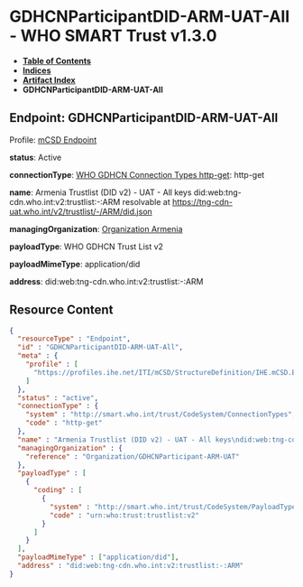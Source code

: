 # GDHCNParticipantDID-ARM-UAT-All - WHO SMART Trust v1.3.0

* [**Table of Contents**](toc.md)
* [**Indices**](indices.md)
* [**Artifact Index**](artifacts.md)
* **GDHCNParticipantDID-ARM-UAT-All**

## Endpoint: GDHCNParticipantDID-ARM-UAT-All

Profile: [mCSD Endpoint](https://profiles.ihe.net/ITI/mCSD/4.0.0/StructureDefinition-IHE.mCSD.Endpoint.html)

**status**: Active

**connectionType**: [WHO GDHCN Connection Types http-get](CodeSystem-ConnectionTypes.md#ConnectionTypes-http-get): http-get

**name**: Armenia Trustlist (DID v2) - UAT - All keys did:web:tng-cdn.who.int:v2:trustlist:-:ARM resolvable at https://tng-cdn-uat.who.int/v2/trustlist/-/ARM/did.json

**managingOrganization**: [Organization Armenia](Organization-GDHCNParticipant-ARM-UAT.md)

**payloadType**: WHO GDHCN Trust List v2

**payloadMimeType**: application/did

**address**: did:web:tng-cdn.who.int:v2:trustlist:-:ARM



## Resource Content

```json
{
  "resourceType" : "Endpoint",
  "id" : "GDHCNParticipantDID-ARM-UAT-All",
  "meta" : {
    "profile" : [
      "https://profiles.ihe.net/ITI/mCSD/StructureDefinition/IHE.mCSD.Endpoint"
    ]
  },
  "status" : "active",
  "connectionType" : {
    "system" : "http://smart.who.int/trust/CodeSystem/ConnectionTypes",
    "code" : "http-get"
  },
  "name" : "Armenia Trustlist (DID v2) - UAT - All keys\ndid:web:tng-cdn.who.int:v2:trustlist:-:ARM\nresolvable at https://tng-cdn-uat.who.int/v2/trustlist/-/ARM/did.json",
  "managingOrganization" : {
    "reference" : "Organization/GDHCNParticipant-ARM-UAT"
  },
  "payloadType" : [
    {
      "coding" : [
        {
          "system" : "http://smart.who.int/trust/CodeSystem/PayloadTypes",
          "code" : "urn:who:trust:trustlist:v2"
        }
      ]
    }
  ],
  "payloadMimeType" : ["application/did"],
  "address" : "did:web:tng-cdn.who.int:v2:trustlist:-:ARM"
}

```

